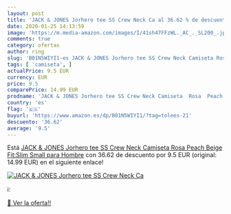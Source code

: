 ```yaml
---
layout: post
title: 'JACK & JONES Jorhero tee SS Crew Neck Ca al 36.62 % de descuento'
date: 2020-01-25 14:13:59
image: 'https://m.media-amazon.com/images/I/41sh47FFzWL._AC_._SL200_.jpg'
comments: true
category: ofertas
author: ring
slug: 'B01N5WIYI1-es JACK & JONES Jorhero tee SS Crew Neck Camiseta Rosa Peach...'
tags: [ 'camiseta', ]
actualPrice: 9.5 EUR
currency: EUR
price: 9.5
comparePrice: 14.99 EUR
prodname: 'JACK & JONES Jorhero tee SS Crew Neck Camiseta  Rosa  Peach Beige Fit:Slim   Small para Hombre'
country: 'es'
flag: '🇪🇸'
buyurl: 'https://www.amazon.es/dp/B01N5WIYI1/?tag=tolees-21'
descuento: '36.62'
average: '9.5'
---
```


Está [JACK & JONES Jorhero tee SS Crew Neck Camiseta  Rosa  Peach Beige Fit:Slim   Small para Hombre](https://www.amazon.es/dp/B01N5WIYI1/?tag=tolees-21) con 36.62 de descuento por 9.5 EUR (original: 14.99 EUR) en el siguiente enlace!

[![JACK & JONES Jorhero tee SS Crew Neck Ca](https://m.media-amazon.com/images/I/41sh47FFzWL._AC_._SL200_.jpg)](https://www.amazon.es/dp/B01N5WIYI1/?tag=tolees-21)

ℹ️:


[🛒 Ver la oferta!!](https://www.amazon.es/dp/B01N5WIYI1/?tag=tolees-21)
